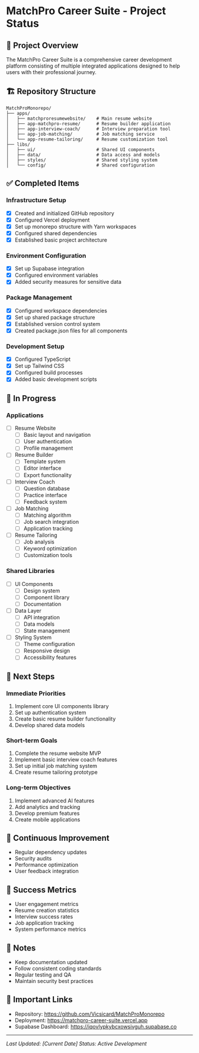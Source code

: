 # MatchPro Career Suite - Project Status

## 🎯 Project Overview
The MatchPro Career Suite is a comprehensive career development platform consisting of multiple integrated applications designed to help users with their professional journey.

## 🏗️ Repository Structure
```
MatchProMonorepo/
├── apps/
│   ├── matchproresumewebsite/    # Main resume website
│   ├── app-matchpro-resume/      # Resume builder application
│   ├── app-interview-coach/      # Interview preparation tool
│   ├── app-job-matching/         # Job matching service
│   └── app-resume-tailoring/     # Resume customization tool
├── libs/
│   ├── ui/                       # Shared UI components
│   ├── data/                     # Data access and models
│   ├── styles/                   # Shared styling system
│   └── config/                   # Shared configuration
```

## ✅ Completed Items

### Infrastructure Setup
- [x] Created and initialized GitHub repository
- [x] Configured Vercel deployment
- [x] Set up monorepo structure with Yarn workspaces
- [x] Configured shared dependencies
- [x] Established basic project architecture

### Environment Configuration
- [x] Set up Supabase integration
- [x] Configured environment variables
- [x] Added security measures for sensitive data

### Package Management
- [x] Configured workspace dependencies
- [x] Set up shared package structure
- [x] Established version control system
- [x] Created package.json files for all components

### Development Setup
- [x] Configured TypeScript
- [x] Set up Tailwind CSS
- [x] Configured build processes
- [x] Added basic development scripts

## 🚧 In Progress

### Applications
- [ ] Resume Website
  - [ ] Basic layout and navigation
  - [ ] User authentication
  - [ ] Profile management
  
- [ ] Resume Builder
  - [ ] Template system
  - [ ] Editor interface
  - [ ] Export functionality
  
- [ ] Interview Coach
  - [ ] Question database
  - [ ] Practice interface
  - [ ] Feedback system
  
- [ ] Job Matching
  - [ ] Matching algorithm
  - [ ] Job search integration
  - [ ] Application tracking
  
- [ ] Resume Tailoring
  - [ ] Job analysis
  - [ ] Keyword optimization
  - [ ] Customization tools

### Shared Libraries
- [ ] UI Components
  - [ ] Design system
  - [ ] Component library
  - [ ] Documentation
  
- [ ] Data Layer
  - [ ] API integration
  - [ ] Data models
  - [ ] State management
  
- [ ] Styling System
  - [ ] Theme configuration
  - [ ] Responsive design
  - [ ] Accessibility features

## 📅 Next Steps

### Immediate Priorities
1. Implement core UI components library
2. Set up authentication system
3. Create basic resume builder functionality
4. Develop shared data models

### Short-term Goals
1. Complete the resume website MVP
2. Implement basic interview coach features
3. Set up initial job matching system
4. Create resume tailoring prototype

### Long-term Objectives
1. Implement advanced AI features
2. Add analytics and tracking
3. Develop premium features
4. Create mobile applications

## 🔄 Continuous Improvement
- Regular dependency updates
- Security audits
- Performance optimization
- User feedback integration

## 🎯 Success Metrics
- User engagement metrics
- Resume creation statistics
- Interview success rates
- Job application tracking
- System performance metrics

## 📝 Notes
- Keep documentation updated
- Follow consistent coding standards
- Regular testing and QA
- Maintain security best practices

## 🔗 Important Links
- Repository: https://github.com/Vicsicard/MatchProMonorepo
- Deployment: https://matchpro-career-suite.vercel.app
- Supabase Dashboard: https://iqovlypkybcxowsivguh.supabase.co

---

*Last Updated: [Current Date]*
*Status: Active Development*
